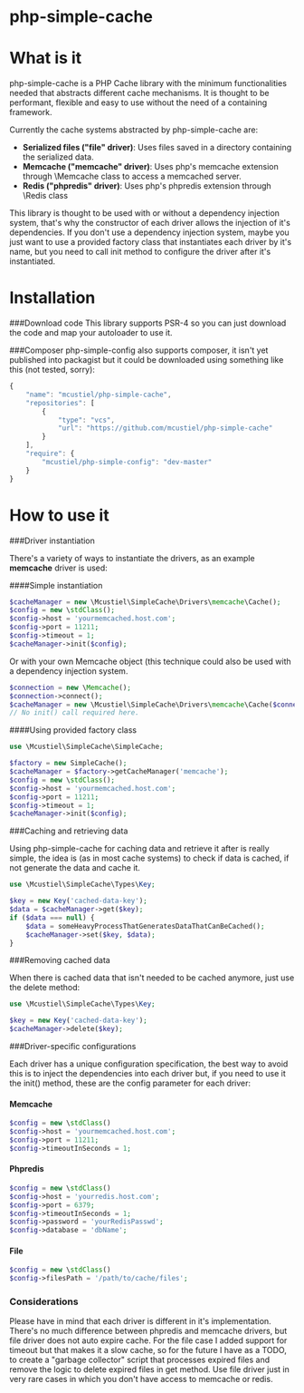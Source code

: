php-simple-cache
================

What is it
==========

php-simple-cache is a PHP Cache library with the minimum functionalities needed that abstracts different cache mechanisms. It is thought to be performant, flexible and easy to use without the need of a containing framework.

Currently the cache systems abstracted by php-simple-cache are:
* **Serialized files ("file" driver)**: Uses files saved in a directory containing the serialized data.
* **Memcache ("memcache" driver)**: Uses php's memcache extension through \Memcache class to access a memcached server.
* **Redis ("phpredis" driver)**: Uses php's phpredis extension through \Redis class

This library is thought to be used with or without a dependency injection system, that's why the constructor of each driver allows the injection of it's dependencies. If you don't use a dependency injection system, maybe you just want to use a provided factory class that instantiates each driver by it's name, but you need to call init method to configure the driver after it's instantiated.

Installation
============

###Download code
This library supports PSR-4 so you can just download the code and map your autoloader to use it.

###Composer
php-simple-config also supports composer, it isn't yet published into packagist but it could be downloaded using something like this (not tested, sorry):

```javascript
{
    "name": "mcustiel/php-simple-cache",
    "repositories": [
        {
            "type": "vcs",
            "url": "https://github.com/mcustiel/php-simple-cache"
        }
    ],
    "require": {
        "mcustiel/php-simple-config": "dev-master"
    }
}
```

How to use it
=============

###Driver instantiation

There's a variety of ways to instantiate the drivers, as an example **memcache** driver is used:

####Simple instantiation

```php
$cacheManager = new \Mcustiel\SimpleCache\Drivers\memcache\Cache();
$config = new \stdClass();
$config->host = 'yourmemcached.host.com';
$config->port = 11211;
$config->timeout = 1;
$cacheManager->init($config);
```
Or with your own Memcache object (this technique could also be used with a dependency injection system.

```php
$connection = new \Memcache();
$connection->connect();
$cacheManager = new \Mcustiel\SimpleCache\Drivers\memcache\Cache($connection);
// No init() call required here.
```

####Using provided factory class

```php
use \Mcustiel\SimpleCache\SimpleCache;

$factory = new SimpleCache();
$cacheManager = $factory->getCacheManager('memcache');
$config = new \stdClass();
$config->host = 'yourmemcached.host.com';
$config->port = 11211;
$config->timeout = 1;
$cacheManager->init($config);
```

###Caching and retrieving data

Using php-simple-cache for caching data and retrieve it after is really simple, the idea is (as in most cache systems) to check if data is cached, if not generate the data and cache it.

```php
use \Mcustiel\SimpleCache\Types\Key;

$key = new Key('cached-data-key');
$data = $cacheManager->get($key);
if ($data === null) {
	$data = someHeavyProcessThatGeneratesDataThatCanBeCached();
	$cacheManager->set($key, $data);
}
```

###Removing cached data

When there is cached data that isn't needed to be cached anymore, just use the delete method:

```php
use \Mcustiel\SimpleCache\Types\Key;

$key = new Key('cached-data-key');
$cacheManager->delete($key);
```

###Driver-specific configurations

Each driver has a unique configuration specification, the best way to avoid this is to inject the dependencies into each driver but, if you need to use it the init() method, these are the config parameter for each driver:

#### Memcache

```php
$config = new \stdClass()
$config->host = 'yourmemcached.host.com';
$config->port = 11211;
$config->timeoutInSeconds = 1;
```

#### Phpredis

```php
$config = new \stdClass()
$config->host = 'yourredis.host.com';
$config->port = 6379;
$config->timeoutInSeconds = 1;
$config->password = 'yourRedisPasswd';
$config->database = 'dbName';
```

#### File

```php
$config = new \stdClass()
$config->filesPath = '/path/to/cache/files';
```

### Considerations

Please have in mind that each driver is different in it's implementation. There's no much difference between phpredis and memcache drivers, but file driver does not auto expire cache.
For the file case I added support for timeout but that makes it a slow cache, so for the future I have as a TODO, to create a "garbage collector" script that processes expired files and remove the logic to delete expired files in get method. 
Use file driver just in very rare cases in which you don't have access to memcache or redis.
